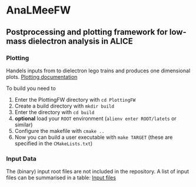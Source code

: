 # AnaLMeeFW

## Postprocessing and plotting framework for low-mass dielectron analysis in ALICE

### Plotting

Handels inputs from to dielectron lego trains and produces one dimensional plots.
[Plotting documentation](https://github.com/hscheid/LMeeAnaFW/tree/main/PlottingFW/README.md)

To build you need to
1. Enter the PlottingFW directory with `cd PlottingFW`
2. Create a build directory with `mkdir build`
3. Enter the directory with `cd build`  
4. **optional** load your `ROOT` environment (`alienv enter ROOT/latets` or similar)
5. Configure the makefile with `cmake ..`
6. Now you can build a user executable with `make TARGET` (these are specified in the `CMakeLists.txt`)

### Input Data
The (binary) input root files are not included in the repository. A list of input files can be summarised in a table: [Input files](https://github.com/hscheid/LMeeAnaFW/tree/main/input#input-data-and-mc-simulations-for-the-2016-p-pb-data-analysis)
